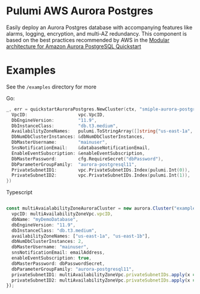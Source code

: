 # Pulumi AWS Aurora Postgres

Easily deploy an Aurora Postgres database with accompanying features like alarms, logging, encryption, and multi-AZ redundancy. This component is based on the best practices recommended by AWS in the [Modular architecture for Amazon Aurora PostgreSQL Quickstart](https://aws.amazon.com/quickstart/architecture/aurora-postgresql/)


# Examples

See the `/examples` directory for more

Go:
```go
_, err = quickstartAuroraPostgres.NewCluster(ctx, "smiple-aurora-postgres", &quickstartAuroraPostgres.ClusterArgs{
  VpcID:                   vpc.VpcID,
  DbEngineVersion:         "11.9",
  DbInstanceClass:         "db.t3.medium",
  AvailabilityZoneNames:   pulumi.ToStringArray([]string{"us-east-1a", "us-east-1b"}),
  DbNumDbClusterInstances: &dbNumDbClusterInstances,
  DbMasterUsername:        "mainuser",
  SnsNotificationEmail:    &databaseNotificationEmail,
  EnableEventSubscription: &enableEventSubscription,
  DbMasterPassword:        cfg.RequireSecret("dbPassword"),
  DbParameterGroupFamily:  "aurora-postgresql11",
  PrivateSubnetID1:        vpc.PrivateSubnetIDs.Index(pulumi.Int(0)),
  PrivateSubnetID2:        vpc.PrivateSubnetIDs.Index(pulumi.Int(1)),
})
```

Typescript
```typescript

const multiAvaialabilityZoneAuroraCluster = new aurora.Cluster("example-aurora-cluster", {
  vpcID: multiAvailabilityZoneVpc.vpcID,
  dbName: "myDemoDatabase",
  dbEngineVersion: "11.9",
  dbInstanceClass: "db.t3.medium",
  availabilityZoneNames: ["us-east-1a", "us-east-1b"],
  dbNumDbClusterInstances: 2,
  dbMasterUsername: "mainuser",
  snsNotificationEmail: emailAddress,
  enableEventSubscription: true,
  dbMasterPassword: dbPasswordSecret,
  dbParameterGroupFamily: "aurora-postgresql11",
  privateSubnetID1: multiAvailabilityZoneVpc.privateSubnetIDs.apply(x => x![0]),
  privateSubnetID2: multiAvailabilityZoneVpc.privateSubnetIDs.apply(x => x![1]),
});

```